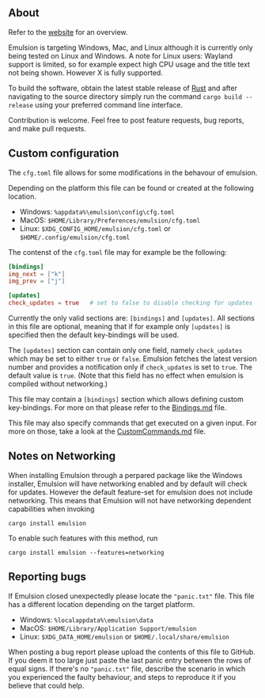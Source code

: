 ## About

Refer to the [website](https://arturkovacs.github.io/emulsion-website/) for an overview.

Emulsion is targeting Windows, Mac, and Linux although it is currently only being tested on Linux and Windows. A note for Linux users: Wayland support is limited, so for example expect high CPU usage and the title text not being shown. However X is fully supported.

To build the software, obtain the latest stable release of [Rust](https://www.rust-lang.org/) and after navigating to the source directory simply run the command `cargo build --release` using your preferred command line interface.

Contribution is welcome. Feel free to post feature requests, bug reports, and make pull requests.

## Custom configuration

The `cfg.toml` file allows for some modifications in the behavour of emulsion. 

Depending on the platform this file can be found or created at the following location.

- Windows: `%appdata%\emulsion\config\cfg.toml`
- MacOS: `$HOME/Library/Preferences/emulsion/cfg.toml`
- Linux: `$XDG_CONFIG_HOME/emulsion/cfg.toml` or `$HOME/.config/emulsion/cfg.toml`

The contenst of the `cfg.toml` file may for example be the following:

```toml
[bindings]
img_next = ["k"]
img_prev = ["j"]

[updates]
check_updates = true   # set to false to disable checking for updates
```

Currently the only valid sections are: `[bindings]` and `[updates]`. All sections in this file are optional, meaning
that if for example only `[updates]` is specified then the default key-bindings will be used.

The `[updates]` section can contain only one field, namely `check_updates` which may be set to either `true` or `false`.
Emulsion fetches the latest version number and provides a notification only if `check_updates` is set to `true`.
The default value is `true`. (Note that this field has no effect when emulsion is compiled without networking.)

This file may contain a `[bindings]` section which allows defining custom key-bindings.
For more on that please refer to the [Bindings.md](Bindings.md) file.

This file may also specify commands that get executed on a given input. For more on those, take a look at the [CustomCommands.md](CustomCommands.md) file.

## Notes on Networking

When installing Emulsion through a perpared package like the Windows installer, Emulsion will have networking enabled and by default
will check for updates. However the default feature-set for emulsion does not include networking. This means that Emulsion will
not have networking dependent capabilities when invoking
```
cargo install emulsion
```

To enable such features with this method, run
```
cargo install emulsion --features=networking
```

## Reporting bugs

If Emulsion closed unexpectedly please locate the `"panic.txt"` file. This file has a different location depending on the target platform.

- Windows: `%localappdata%\emulsion\data`
- MacOS: `$HOME/Library/Application Support/emulsion`
- Linux: `$XDG_DATA_HOME/emulsion` or `$HOME/.local/share/emulsion`

When posting a bug report please upload the contents of this file to GitHub. If you deem it too large just paste the last panic entry between the rows of equal signs. If there's no `"panic.txt"` file, describe the scenario in which you experienced the faulty behaviour, and steps to reproduce it if you believe that could help.
